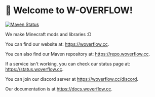 # 👋 Welcome to W-OVERFLOW!

[![Maven Status](https://betteruptime.com/status-badges/v1/monitor/d2p8.svg)](https://status.woverflow.cc)

We make Minecraft mods and libraries :D 

You can find our website at: <https://woverflow.cc>.

You can also find our Maven repository at: <https://repo.woverflow.cc>.

If a service isn't working, you can check our status page at: <https://status.woverflow.cc>.

You can join our discord server at <https://woverflow.cc/discord>.

Our documentation is at <https://docs.woverflow.cc>.
